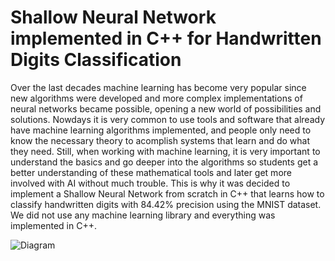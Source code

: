 # Shallow Neural Network implemented in C++ for Handwritten Digits Classification

Over the last decades machine learning has become very popular since new algorithms were developed and more complex implementations of neural networks became possible, opening a new world of possibilities and solutions. Nowdays it is very common to use tools and software that already have machine learning algorithms implemented, and people only need to know the necessary theory to acomplish systems that learn and do what they need. Still, when working with machine learning, it is very important to understand the basics and go deeper into the algorithms so students get a better understanding of these mathematical tools and later get more involved with AI without much trouble. This is why it was decided to implement a Shallow Neural Network from scratch in C++ that learns how to classify handwritten digits with 84.42% precision using the MNIST dataset. We did not use any machine learning library and everything was implemented in C++.

![Diagram](https://user-images.githubusercontent.com/44409207/124809456-c19ce100-df25-11eb-9368-1da92592e3a4.png)
